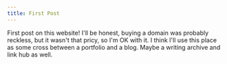 ```yaml
---
title: First Post
---
```


First post on this website! I'll be honest, buying a domain was probably reckless, but it wasn't that pricy, so I'm OK with it. I think I'll use this place as some cross between a portfolio and a blog. Maybe a writing archive and link hub as well.
